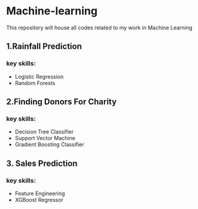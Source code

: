 # Machine-learning

This repository will house all codes related to my work in Machine Learning

## 1.Rainfall Prediction

### key skills:
* Logistic Regression 
* Random Forests 

## 2.Finding Donors For Charity

### key skills:
* Decision Tree Classifier
* Support Vector Machine
* Gradient Boosting Classifier

## 3. Sales Prediction

### key skills:
* Feature Engineering
* XGBoost Regressor



